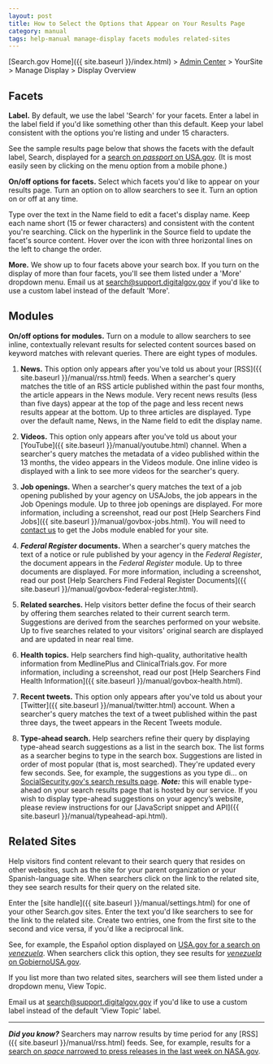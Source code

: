 ```yaml
---
layout: post
title: How to Select the Options that Appear on Your Results Page
category: manual
tags: help-manual manage-display facets modules related-sites
---
```


[Search.gov Home]({{ site.baseurl }}/index.html) > [Admin Center](https://search.usa.gov/sites/) > YourSite > Manage Display > Display Overview

## Facets

**Label.** By default, we use the label 'Search' for your facets. Enter a label in the label field if you'd like something other than this default. Keep your label consistent with the options you're listing and under 15 characters.

See the sample results page below that shows the facets with the default label, Search, displayed for a [search on *passport* on USA.gov](https://search.usa.gov/search?affiliate=usagov&query=passport). (It is most easily seen by clicking on the menu option from a mobile phone.)

**On/off options for facets.** Select which facets you'd like to appear on your results page. Turn an option on to allow searchers to see it. Turn an option on or off at any time.

Type over the text in the Name field to edit a facet's display name. Keep each name short (15 or fewer characters) and consistent with the content you're searching. Click on the hyperlink in the Source field to update the facet's source content. Hover over the icon with three horizontal lines on the left to change the order.

**More.** We show up to four facets above your search box. If you turn on the display of more than four facets, you'll see them listed under a 'More' dropdown menu. Email us at <search@support.digitalgov.gov> if you'd like to use a custom label instead of the default 'More'.


## Modules

**On/off options for modules.** Turn on a module to allow searchers to see inline, contextually relevant results for selected content sources based on keyword matches with relevant queries. There are eight types of modules.

1. **News.** This option only appears after you've told us about your [RSS]({{ site.baseurl }}/manual/rss.html) feeds. When a searcher's query matches the title of an RSS article published within the past four months, the article appears in the News module. Very recent news results (less than five days) appear at the top of the page and less recent news results appear at the bottom. Up to three articles are displayed. Type over the default name, News, in the Name field to edit the display name.

1. **Videos.** This option only appears after you've told us about your [YouTube]({{ site.baseurl }}/manual/youtube.html) channel. When a searcher's query matches the metadata of a video published within the 13 months, the video appears in the Videos module. One inline video is displayed with a link to see more videos for the searcher's query.

1. **Job openings.** When a searcher's query matches the text of a job opening published by your agency on USAJobs, the job appears in the Job Openings module. Up to three job openings are displayed. For more information, including a screenshot, read our post [Help Searchers Find Jobs]({{ site.baseurl }}/manual/govbox-jobs.html). You will need to [contact us](mailto:search@support.digitalgov.gov) to get the Jobs module enabled for your site.

1. ***Federal Register* documents.** When a searcher's query matches the text of a notice or rule published by your agency in the *Federal Register*, the document appears in the *Federal Register* module. Up to three documents are displayed. For more information, including a screenshot, read our post [Help Searchers Find Federal Register Documents]({{ site.baseurl }}/manual/govbox-federal-register.html).

1. **Related searches.** Help visitors better define the focus of their search by offering them searches related to their current search term. Suggestions are derived from the searches performed on your website. Up to five searches related to your visitors' original search are displayed and are updated in near real time.

1. **Health topics.** Help searchers find high-quality, authoritative health information from MedlinePlus and ClinicalTrials.gov. For more information, including a screenshot, read our post [Help Searchers Find Health Information]({{ site.baseurl }}/manual/govbox-health.html).

1. **Recent tweets.** This option only appears after you've told us about your [Twitter]({{ site.baseurl }}/manual/twitter.html) account. When a searcher's query matches the text of a tweet published within the past three days, the tweet appears in the Recent Tweets module.

1. **Type-ahead search.** Help searchers refine their query by displaying type-ahead search suggestions as a list in the search box. The list forms as a searcher begins to type in the search box. Suggestions are listed in order of most popular (that is, most searched). They're updated every few seconds. See, for example, the suggestions as you type di... on [SocialSecurity.gov's search results page](https://search.ssa.gov/search?affiliate=ssa). ***Note:*** this will enable type-ahead on your search results page that is hosted by our service. If you wish to display type-ahead suggestions on your agency’s website, please review instructions for our [JavaScript snippet and API]({{ site.baseurl }}/manual/typeahead-api.html). 

## Related Sites

Help visitors find content relevant to their search query that resides on other websites, such as the site for your parent organization or your Spanish-language site. When searchers click on the link to the related site, they see search results for their query on the related site.

Enter the [site handle]({{ site.baseurl }}/manual/settings.html) for one of your other Search.gov sites. Enter the text you'd like searchers to see for the link to the related site. Create two entries, one from the first site to the second and vice versa, if you'd like a reciprocal link.

See, for example, the Español option displayed on [USA.gov for a search on *venezuela*](https://search.usa.gov/search?query=venezuela&affiliate=usagov). When searchers click this option, they see results for [*venezuela* on GobiernoUSA.gov](https://search.usa.gov/search?query=venezuela&affiliate=gobiernousa).

If you list more than two related sites, searchers will see them listed under a dropdown menu, View Topic.

Email us at <search@support.digitalgov.gov> if you'd like to use a custom label instead of the default 'View Topic' label.

---

***Did you know?***  Searchers may narrow results by time period for any [RSS]({{ site.baseurl }}/manual/rss.html) feeds. See, for example, results for a [search on *space* narrowed to press releases in the last week on NASA.gov](https://nasasearch.nasa.gov/search/news?affiliate=nasa&channel=1618&query=space&sort_by=date&tbs=w).
